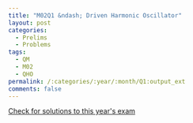 ```yaml
---
title: "M02Q1 &ndash; Driven Harmonic Oscillator"
layout: post
categories:
  - Prelims
  - Problems
tags:
  - QM
  - M02
  - QHO
permalink: /:categories/:year/:month/Q1:output_ext
comments: false
---
```

<object data="2002M1Q.pdf" type="application/pdf" width="100%" height="500"></object>
<div class="message"><a href='https://princetonprelim.com/prelim/9/'>Check for solutions to this year's exam</a></div>